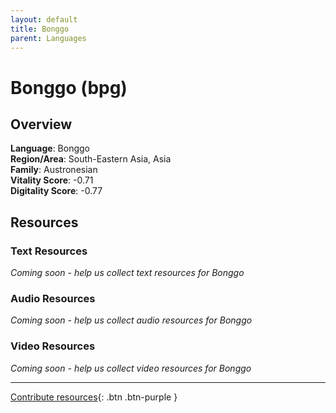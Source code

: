 ```yaml
---
layout: default
title: Bonggo
parent: Languages
---
```


# Bonggo (bpg)

## Overview

**Language**: Bonggo  
**Region/Area**: South-Eastern Asia, Asia  
**Family**: Austronesian  
**Vitality Score**: -0.71  
**Digitality Score**: -0.77  

## Resources

### Text Resources
*Coming soon - help us collect text resources for Bonggo*

### Audio Resources
*Coming soon - help us collect audio resources for Bonggo*

### Video Resources
*Coming soon - help us collect video resources for Bonggo*

---

[Contribute resources](https://fairtrain.github.io/){: .btn .btn-purple }
